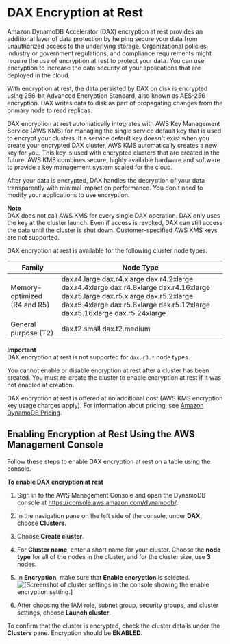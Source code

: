 # DAX Encryption at Rest<a name="DAXEncryptionAtRest"></a>

Amazon DynamoDB Accelerator \(DAX\) encryption at rest provides an additional layer of data protection by helping secure your data from unauthorized access to the underlying storage\. Organizational policies, industry or government regulations, and compliance requirements might require the use of encryption at rest to protect your data\. You can use encryption to increase the data security of your applications that are deployed in the cloud\. 

With encryption at rest, the data persisted by DAX on disk is encrypted using 256\-bit Advanced Encryption Standard, also known as AES\-256 encryption\. DAX writes data to disk as part of propagating changes from the primary node to read replicas\. 

DAX encryption at rest automatically integrates with AWS Key Management Service \(AWS KMS\) for managing the single service default key that is used to encrypt your clusters\. If a service default key doesn't exist when you create your encrypted DAX cluster, AWS KMS automatically creates a new key for you\. This key is used with encrypted clusters that are created in the future\. AWS KMS combines secure, highly available hardware and software to provide a key management system scaled for the cloud\. 

After your data is encrypted, DAX handles the decryption of your data transparently with minimal impact on performance\. You don't need to modify your applications to use encryption\. 

**Note**  
DAX does not call AWS KMS for every single DAX operation\. DAX only uses the key at the cluster launch\. Even if access is revoked, DAX can still access the data until the cluster is shut down\. Customer\-specified AWS KMS keys are not supported\. 

DAX encryption at rest is available for the following cluster node types\.


| Family | Node Type | 
| --- | --- | 
| Memory\-optimized \(R4 and R5\) |  dax\.r4\.large dax\.r4\.xlarge dax\.r4\.2xlarge dax\.r4\.4xlarge dax\.r4\.8xlarge dax\.r4\.16xlarge dax\.r5\.large dax\.r5\.xlarge dax\.r5\.2xlarge dax\.r5\.4xlarge dax\.r5\.8xlarge dax\.r5\.12xlarge dax\.r5\.16xlarge dax\.r5\.24xlarge  | 
| General purpose \(T2\) |  dax\.t2\.small dax\.t2\.medium  | 

**Important**  
DAX encryption at rest is not supported for `dax.r3.*` node types\. 

You cannot enable or disable encryption at rest after a cluster has been created\. You must re\-create the cluster to enable encryption at rest if it was not enabled at creation\. 

DAX encryption at rest is offered at no additional cost \(AWS KMS encryption key usage charges apply\)\. For information about pricing, see [Amazon DynamoDB Pricing](https://aws.amazon.com/dynamodb/pricing)\.

## Enabling Encryption at Rest Using the AWS Management Console<a name="dax.encryption.tutorial-console"></a>

Follow these steps to enable DAX encryption at rest on a table using the console\.

**To enable DAX encryption at rest**

1. Sign in to the AWS Management Console and open the DynamoDB console at [https://console\.aws\.amazon\.com/dynamodb/](https://console.aws.amazon.com/dynamodb/)\.

1.  In the navigation pane on the left side of the console, under **DAX**, choose **Clusters**\.

1.  Choose **Create cluster**\.

1. For **Cluster name**, enter a short name for your cluster\. Choose the **node type** for all of the nodes in the cluster, and for the cluster size, use **3** nodes\.

1. In **Encryption**, make sure that **Enable encryption** is selected\.  
![\[Screenshot of cluster settings in the console showing the enable encryption setting.\]](http://docs.aws.amazon.com/amazondynamodb/latest/developerguide/images/dax_encrypt.PNG)

1. After choosing the IAM role, subnet group, security groups, and cluster settings, choose **Launch cluster**\. 

To confirm that the cluster is encrypted, check the cluster details under the **Clusters** pane\. Encryption should be **ENABLED**\.